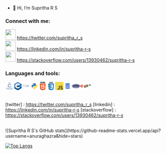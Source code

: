 - 👋 Hi, I’m Supritha R S 
<!---
suprithars111/suprithars111 is a ✨ special ✨ repository because its `README.md` (this file) appears on your GitHub profile.
You can click the Preview link to take a look at your changes.
--->


### Connect with me:

<img height="32" width="32" src="https://cdn.jsdelivr.net/npm/simple-icons@v4/icons/twitter.svg" /> https://twitter.com/supritha_r_s <br>
<img height="32" width="32" src="https://cdn.jsdelivr.net/npm/simple-icons@v4/icons/linkedin.svg" /> https://linkedin.com/in/supritha-r-s <br>
<img height="32" width="32" src="https://cdn.jsdelivr.net/npm/simple-icons@v4/icons/stackoverflow.svg" /> https://stackoverflow.com/users/13930462/supritha-r-s
</br>

### Languages and tools:

<img align = "left" alt="C" width= "26px" src="https://raw.githubusercontent.com/github/explore/80688e429a7d4ef2fca1e82350fe8e3517d3494d/topics/c/c.png" />=
<img align = "left" alt="cpp" width= "26px" src="https://raw.githubusercontent.com/github/explore/80688e429a7d4ef2fca1e82350fe8e3517d3494d/topics/cpp/cpp.png" />
<img align = "left" alt="Java" width= "26px" src="https://raw.githubusercontent.com/github/explore/80688e429a7d4ef2fca1e82350fe8e3517d3494d/topics/java/java.png" />
<img align = "left" alt=" Python" width= "26px" src="https://raw.githubusercontent.com/github/explore/80688e429a7d4ef2fca1e82350fe8e3517d3494d/topics/python/python.png" />
<img align = "left" alt="HTML5" width= "26px" src="https://raw.githubusercontent.com/github/explore/80688e429a7d4ef2fca1e82350fe8e3517d3494d/topics/html/html.png" />
<img align = "left" alt="CSS" width= "26px" src="https://raw.githubusercontent.com/github/explore/80688e429a7d4ef2fca1e82350fe8e3517d3494d/topics/css/css.png" />
<img align = "left" alt="JavaScript" width= "26px" src="https://raw.githubusercontent.com/github/explore/80688e429a7d4ef2fca1e82350fe8e3517d3494d/topics/javascript/javascript.png"/>
<img align = "left" alt="SQL" width= "26px" src="https://raw.githubusercontent.com/github/explore/80688e429a7d4ef2fca1e82350fe8e3517d3494d/topics/sql/sql.png" /> 
<img align = "left" alt="PHP" width= "26px" src="https://raw.githubusercontent.com/github/explore/ccc16358ac4530c6a69b1b80c7223cd2744dea83/topics/php/php.png"/>
<img align = "left" alt="GIT" width= "26px" src="https://raw.githubusercontent.com/github/explore/80688e429a7d4ef2fca1e82350fe8e3517d3494d/topics/git/git.png"/>

</br>

[twitter] : https://twitter.com/supritha_r_s
[linkedin] : https://linkedin.com/in/supritha-r-s
[stackoverflow] : https://stackoverflow.com/users/13930462/supritha-r-s

</br>
![Supritha R S's GitHub stats](https://github-readme-stats.vercel.app/api?username=anuraghazra&hide=stars)
</br>

[![Top Langs](https://github-readme-stats.vercel.app/api/top-langs/?username=suprithars111&layout=compact)](https://github.com/suprithars111/github-readme-stats)
